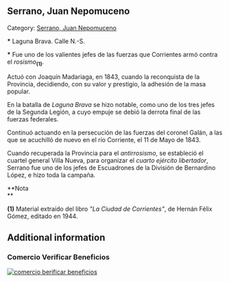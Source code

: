 ## Serrano, Juan Nepomuceno

Category: [Serrano, Juan Nepomuceno](http://descubrircorrientes.com.ar/2012/index.php/2157-biografias/r-s-t-u-v-x-y-z/serrano-juan-nepomuceno)

**\*** Laguna Brava. Calle N.-S.

**\*** Fue uno de los valientes jefes de las fuerzas que Corrientes armó contra el _rosismo_<sub><strong>(1)</strong></sub>.

Actuó con Joaquín Madariaga, en 1843, cuando la reconquista de la Provincia, decidiendo, con su valor y prestigio, la adhesión de la masa popular.

En la batalla de _Laguna Brava_ se hizo notable, como uno de los tres jefes de la Segunda Legión, a cuyo empuje se debió la derrota final de las fuerzas federales.

Continuó actuando en la persecución de las fuerzas del coronel Galán, a las que se acuchilló de nuevo en el río Corriente, el 11 de Mayo de 1843.

Cuando recuperada la Provincia para el _antirrosismo_, se estableció el cuartel general Villa Nueva, para organizar el _cuarto ejército libertador_, Serrano fue uno de los jefes de Escuadrones de la División de Bernardino López, e hizo toda la campaña.

**Nota  
**

**(1)** Material extraído del libro _"La Ciudad de Corrientes"_, de Hernán Félix Gómez, editado en 1944.

## Additional information

### Comercio Verificar Beneficios

[![comercio berificar beneficios](http://descubrircorrientes.com.ar/2012/index.php/2157-biografias/r-s-t-u-v-x-y-z/images/botones_beneficios/comercio_berificar_beneficios.png)](http://descubrircomercio.zapto.org/)